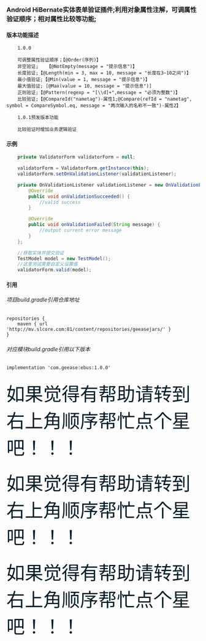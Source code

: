 ### Android HiBernate实体表单验证插件;利用对象属性注解，可调属性验证顺序；相对属性比较等功能;
#### 版本功能描述
```doc
	1.0.0

	可调整属性验证顺序；【@Order(序列)】
	非空验证;	【@NotEmpty(message = "提示信息")】
	长度验证;【@Length(min = 3, max = 10, message = "长度在3~10之间")】
	最小值验证;【@Min(value = 1, message = "提示信息")】
	最大值验证; [@Max(value = 10, message = "提示信息")]
	正则验证;【@Pattern(regexp = "[\\d]+",message = "必须为整数")】
	比较验证;【@CompareId("nametag")-属性1;@Compare(refId = "nametag", symbol = CompareSymbol.eq, message = "两次输入的名称不一致")-属性2】

	1.0.1预发版本功能

	比较验证时增加业务逻辑验证
```
#### 示例
```java
	private ValidatorForm validatorForm = null;

	validatorForm = ValidatorForm.getInstance(this);
    validatorForm.setOnValidationListener(validationListener);

    private OnValidationListener validationListener = new OnValidationListener() {
        @Override
        public void onValidationSucceeded() {
            //valid success
        }

        @Override
        public void onValidationFailed(String message) {
            //output current error message
        }
    };

    //获取实体并提交验证
    TestModel model = new TestModel();
    //这里测试需要自定义设置值
    validatorForm.valid(model);
```
#### 引用
###### 项目build.gradle引用仓库地址
```doc
repositories {
    maven { url 'http://mv.slcore.com:81/content/repositories/geeasejars/' }
}
```
###### 对应模块build.gradle引用以下版本
```doc
implementation 'com.geease:ebus:1.0.0'
```

###
<font size="12" color="#041d29">如果觉得有帮助请转到右上角顺序帮忙点个星吧！！！</font>
###
<font size="12" color="#041d29">如果觉得有帮助请转到右上角顺序帮忙点个星吧！！！</font>
###
<font size="12" color="#041d29">如果觉得有帮助请转到右上角顺序帮忙点个星吧！！！</font>